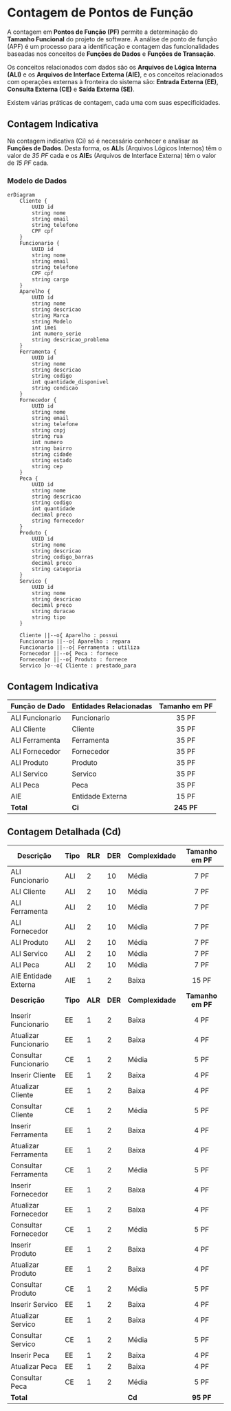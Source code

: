 # Contagem de Pontos de Função

A contagem em **Pontos de Função (PF)** permite a determinação do **Tamanho Funcional** do projeto de software.
A análise de ponto de função (APF) é um processo para a identificação e contagem das funcionalidades baseadas nos conceitos 
de **Funções de Dados** e **Funções de Transação**. 

Os conceitos relacionados com dados são os **Arquivos de Lógica Interna (ALI)** e os **Arquivos de Interface Externa (AIE)**, 
e os conceitos relacionados com operações externas à fronteira do sistema são: 
**Entrada Externa (EE)**, **Consulta Externa (CE)** e **Saída Externa (SE)**.

Existem várias práticas de contagem, cada uma com suas especificidades.

## Contagem Indicativa

Na contagem indicativa (Ci) só é necessário conhecer e analisar as **Funções de Dados**. Desta forma, 
os **ALI**s (Arquivos Lógicos Internos) têm o valor de *35 PF* cada e os **AIE**s (Arquivos de Interface Externa) têm o valor de *15 PF* cada.

### Modelo de Dados 

```mermaid
erDiagram
    Cliente {
        UUID id
        string nome
        string email
        string telefone
        CPF cpf
    }
    Funcionario {
        UUID id
        string nome
        string email
        string telefone
        CPF cpf
        string cargo
    }
    Aparelho {
        UUID id
        string nome
        string descricao
        string Marca
        string Modelo
        int imei
        int numero_serie
        string descricao_problema
    }
    Ferramenta {
        UUID id
        string nome
        string descricao
        string codigo
        int quantidade_disponivel
        string condicao
    }
    Fornecedor {
        UUID id
        string nome
        string email
        string telefone
        string cnpj
        string rua
        int numero
        string bairro
        string cidade
        string estado
        string cep
    }
    Peca {
        UUID id
        string nome
        string descricao
        string codigo
        int quantidade
        decimal preco
        string fornecedor
    }
    Produto {
        UUID id
        string nome
        string descricao
        string codigo_barras
        decimal preco
        string categoria
    }
    Servico {
        UUID id
        string nome
        string descricao
        decimal preco
        string duracao
        string tipo
    }

    Cliente ||--o{ Aparelho : possui
    Funcionario ||--o{ Aparelho : repara
    Funcionario ||--o{ Ferramenta : utiliza
    Fornecedor ||--o{ Peca : fornece
    Fornecedor ||--o{ Produto : fornece
    Servico }o--o{ Cliente : prestado_para

```


## Contagem Indicativa

| Função de Dado  | Entidades Relacionadas | Tamanho em PF |
| --------------- | ---------------------- | :-----------: |
| ALI Funcionario | Funcionario            | 35 PF         |
| ALI Cliente     | Cliente                | 35 PF         |
| ALI Ferramenta  | Ferramenta             | 35 PF         |
| ALI Fornecedor  | Fornecedor             | 35 PF         |
| ALI Produto     | Produto                | 35 PF         |
| ALI Servico     | Servico                | 35 PF         |
| ALI Peca        | Peca                   | 35 PF         |
| AIE             | Entidade Externa       | 15 PF         |
| **Total**       | **Ci**                 | **245 PF**    |


## Contagem Detalhada (Cd)

|     Descrição      |   Tipo   |   RLR   |   DER   |   Complexidade   |   Tamanho em PF   |
| ------------------ | -------- | ------- | ------- | ---------------- | :---------------: |
|  ALI Funcionario   |   ALI    |    2    |    10   |       Média      | 7 PF              |
|  ALI Cliente       |   ALI    |    2    |    10   |       Média      | 7 PF              |
|  ALI Ferramenta    |   ALI    |    2    |    10   |       Média      | 7 PF              |
|  ALI Fornecedor    |   ALI    |    2    |    10   |       Média      | 7 PF              |
|  ALI Produto       |   ALI    |    2    |    10   |       Média      | 7 PF              |
|  ALI Servico       |   ALI    |    2    |    10   |       Média      | 7 PF              |
|  ALI Peca          |   ALI    |    2    |    10   |       Média      | 7 PF              |
|  AIE Entidade Externa | AIE  |    1    |    2    |      Baixa       | 15 PF             |
|  **Descrição**     | **Tipo** | **ALR** | **DER** | **Complexidade** | **Tamanho em PF** |
|  Inserir Funcionario|    EE    |    1    |    2    |      Baixa       | 4 PF              |
|  Atualizar Funcionario |  EE  |    1    |    2    |      Baixa       | 4 PF              |
|  Consultar Funcionario |  CE  |    1    |    2    |      Média       | 5 PF              |
|  Inserir Cliente    |    EE    |    1    |    2    |      Baixa       | 4 PF              |
|  Atualizar Cliente  |    EE    |    1    |    2    |      Baixa       | 4 PF              |
|  Consultar Cliente  |    CE    |    1    |    2    |      Média       | 5 PF              |
|  Inserir Ferramenta |    EE    |    1    |    2    |      Baixa       | 4 PF              |
|  Atualizar Ferramenta |  EE  |    1    |    2    |      Baixa       | 4 PF              |
|  Consultar Ferramenta |  CE  |    1    |    2    |      Média       | 5 PF              |
|  Inserir Fornecedor |    EE    |    1    |    2    |      Baixa       | 4 PF              |
|  Atualizar Fornecedor |  EE  |    1    |    2    |      Baixa       | 4 PF              |
|  Consultar Fornecedor |  CE  |    1    |    2    |      Média       | 5 PF              |
|  Inserir Produto    |    EE    |    1    |    2    |      Baixa       | 4 PF              |
|  Atualizar Produto  |    EE    |    1    |    2    |      Baixa       | 4 PF              |
|  Consultar Produto  |    CE    |    1    |    2    |      Média       | 5 PF              |
|  Inserir Servico    |    EE    |    1    |    2    |      Baixa       | 4 PF              |
|  Atualizar Servico  |    EE    |    1    |    2    |      Baixa       | 4 PF              |
|  Consultar Servico  |    CE    |    1    |    2    |      Média       | 5 PF              |
|  Inserir Peca       |    EE    |    1    |    2    |      Baixa       | 4 PF              |
|  Atualizar Peca     |    EE    |    1    |    2    |      Baixa       | 4 PF              |
|  Consultar Peca     |    CE    |    1    |    2    |      Média       | 5 PF              |
|  **Total**         |          |         |         |     **Cd**       | **95 PF**         |
